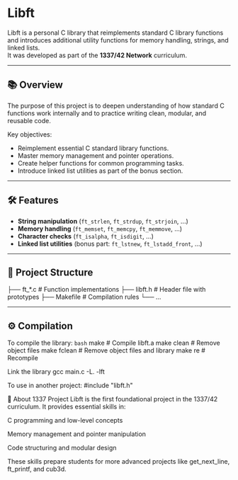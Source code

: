 # Libft

Libft is a personal C library that reimplements standard C library functions and introduces additional utility functions for memory handling, strings, and linked lists.  
It was developed as part of the **1337/42 Network** curriculum.

---
## 📚 Overview
The purpose of this project is to deepen understanding of how standard C functions work internally and to practice writing clean, modular, and reusable code.

Key objectives:
- Reimplement essential C standard library functions.
- Master memory management and pointer operations.
- Create helper functions for common programming tasks.
- Introduce linked list utilities as part of the bonus section.

---

## 🛠 Features
- **String manipulation** (`ft_strlen`, `ft_strdup`, `ft_strjoin`, ...)
- **Memory handling** (`ft_memset`, `ft_memcpy`, `ft_memmove`, ...)
- **Character checks** (`ft_isalpha`, `ft_isdigit`, ...)
- **Linked list utilities** (bonus part: `ft_lstnew`, `ft_lstadd_front`, ...)

---

## 📂 Project Structure
├── ft_*.c # Function implementations
├── libft.h # Header file with prototypes
├── Makefile # Compilation rules
└── ...

---

## ⚙️ Compilation
To compile the library:
```bash```
make        # Compile libft.a
make clean  # Remove object files
make fclean # Remove object files and library
make re     # Recompile

Link the library
gcc main.c -L. -lft

To use in another project:
#include "libft.h"

🏫 About 1337 Project
Libft is the first foundational project in the 1337/42 curriculum.
It provides essential skills in:

C programming and low-level concepts

Memory management and pointer manipulation

Code structuring and modular design

These skills prepare students for more advanced projects like get_next_line, ft_printf, and cub3d.
